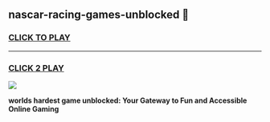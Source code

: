 
## nascar-racing-games-unblocked 👋
<h3>
<a href="https://premium.freeplayer.one?title=nascar-racing-games-unblocked&ref=14F">CLICK TO PLAY</a></h3>
<hr>

<h3>
<a href="https://premium.freeplayer.one?title=nascar-racing-games-unblocked&ref=14F">CLICK 2 PLAY</a>
  
</h3>

<a href="https://premium.freeplayer.one?title=nascar-racing-games-unblocked&ref=12F/"><img src="https://clearcache.store/games.png"></a>


**worlds hardest game unblocked: Your Gateway to Fun and Accessible Online Gaming**

